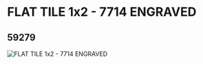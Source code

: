 # FLAT TILE  1x2 - 7714 ENGRAVED
## 59279
![FLAT TILE  1x2 - 7714 ENGRAVED](https://lc-www-live-s.legocdn.com/media/bricks/5/2/4503914.jpg)